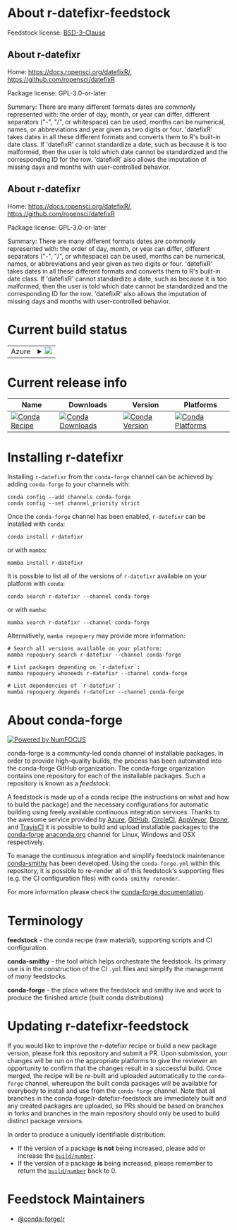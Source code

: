 About r-datefixr-feedstock
==========================

Feedstock license: [BSD-3-Clause](https://github.com/conda-forge/r-datefixr-feedstock/blob/main/LICENSE.txt)


About r-datefixr
----------------

Home: https://docs.ropensci.org/datefixR/, https://github.com/ropensci/datefixR

Package license: GPL-3.0-or-later

Summary: There are many different formats dates are commonly represented with: the order of day, month, or year can differ, different separators ("-", "/", or whitespace) can be used, months can be numerical, names, or abbreviations and year given as two digits or four. 'datefixR' takes dates in all these different formats and converts them to R's built-in date class. If 'datefixR' cannot standardize a date, such as because it is too malformed, then the user is told which date cannot be standardized and the corresponding ID for the row. 'datefixR' also allows the imputation of missing days and months with user-controlled behavior.

About r-datefixr
----------------

Home: https://docs.ropensci.org/datefixR/, https://github.com/ropensci/datefixR

Package license: GPL-3.0-or-later

Summary: There are many different formats dates are commonly represented with: the order of day, month, or year can differ, different separators ("-", "/", or whitespace) can be used, months can be numerical, names, or abbreviations and year given as two digits or four. 'datefixR' takes dates in all these different formats and converts them to R's built-in date class. If 'datefixR' cannot standardize a date, such as because it is too malformed, then the user is told which date cannot be standardized and the corresponding ID for the row. 'datefixR' also allows the imputation of missing days and months with user-controlled behavior.

Current build status
====================


<table>
    
  <tr>
    <td>Azure</td>
    <td>
      <details>
        <summary>
          <a href="https://dev.azure.com/conda-forge/feedstock-builds/_build/latest?definitionId=18213&branchName=main">
            <img src="https://dev.azure.com/conda-forge/feedstock-builds/_apis/build/status/r-datefixr-feedstock?branchName=main">
          </a>
        </summary>
        <table>
          <thead><tr><th>Variant</th><th>Status</th></tr></thead>
          <tbody><tr>
              <td>linux_64_r_base4.3</td>
              <td>
                <a href="https://dev.azure.com/conda-forge/feedstock-builds/_build/latest?definitionId=18213&branchName=main">
                  <img src="https://dev.azure.com/conda-forge/feedstock-builds/_apis/build/status/r-datefixr-feedstock?branchName=main&jobName=linux&configuration=linux%20linux_64_r_base4.3" alt="variant">
                </a>
              </td>
            </tr><tr>
              <td>linux_64_r_base4.4</td>
              <td>
                <a href="https://dev.azure.com/conda-forge/feedstock-builds/_build/latest?definitionId=18213&branchName=main">
                  <img src="https://dev.azure.com/conda-forge/feedstock-builds/_apis/build/status/r-datefixr-feedstock?branchName=main&jobName=linux&configuration=linux%20linux_64_r_base4.4" alt="variant">
                </a>
              </td>
            </tr><tr>
              <td>osx_64_r_base4.3</td>
              <td>
                <a href="https://dev.azure.com/conda-forge/feedstock-builds/_build/latest?definitionId=18213&branchName=main">
                  <img src="https://dev.azure.com/conda-forge/feedstock-builds/_apis/build/status/r-datefixr-feedstock?branchName=main&jobName=osx&configuration=osx%20osx_64_r_base4.3" alt="variant">
                </a>
              </td>
            </tr><tr>
              <td>osx_64_r_base4.4</td>
              <td>
                <a href="https://dev.azure.com/conda-forge/feedstock-builds/_build/latest?definitionId=18213&branchName=main">
                  <img src="https://dev.azure.com/conda-forge/feedstock-builds/_apis/build/status/r-datefixr-feedstock?branchName=main&jobName=osx&configuration=osx%20osx_64_r_base4.4" alt="variant">
                </a>
              </td>
            </tr><tr>
              <td>win_64_r_base4.3</td>
              <td>
                <a href="https://dev.azure.com/conda-forge/feedstock-builds/_build/latest?definitionId=18213&branchName=main">
                  <img src="https://dev.azure.com/conda-forge/feedstock-builds/_apis/build/status/r-datefixr-feedstock?branchName=main&jobName=win&configuration=win%20win_64_r_base4.3" alt="variant">
                </a>
              </td>
            </tr><tr>
              <td>win_64_r_base4.4</td>
              <td>
                <a href="https://dev.azure.com/conda-forge/feedstock-builds/_build/latest?definitionId=18213&branchName=main">
                  <img src="https://dev.azure.com/conda-forge/feedstock-builds/_apis/build/status/r-datefixr-feedstock?branchName=main&jobName=win&configuration=win%20win_64_r_base4.4" alt="variant">
                </a>
              </td>
            </tr>
          </tbody>
        </table>
      </details>
    </td>
  </tr>
</table>

Current release info
====================

| Name | Downloads | Version | Platforms |
| --- | --- | --- | --- |
| [![Conda Recipe](https://img.shields.io/badge/recipe-r--datefixr-green.svg)](https://anaconda.org/conda-forge/r-datefixr) | [![Conda Downloads](https://img.shields.io/conda/dn/conda-forge/r-datefixr.svg)](https://anaconda.org/conda-forge/r-datefixr) | [![Conda Version](https://img.shields.io/conda/vn/conda-forge/r-datefixr.svg)](https://anaconda.org/conda-forge/r-datefixr) | [![Conda Platforms](https://img.shields.io/conda/pn/conda-forge/r-datefixr.svg)](https://anaconda.org/conda-forge/r-datefixr) |

Installing r-datefixr
=====================

Installing `r-datefixr` from the `conda-forge` channel can be achieved by adding `conda-forge` to your channels with:

```
conda config --add channels conda-forge
conda config --set channel_priority strict
```

Once the `conda-forge` channel has been enabled, `r-datefixr` can be installed with `conda`:

```
conda install r-datefixr
```

or with `mamba`:

```
mamba install r-datefixr
```

It is possible to list all of the versions of `r-datefixr` available on your platform with `conda`:

```
conda search r-datefixr --channel conda-forge
```

or with `mamba`:

```
mamba search r-datefixr --channel conda-forge
```

Alternatively, `mamba repoquery` may provide more information:

```
# Search all versions available on your platform:
mamba repoquery search r-datefixr --channel conda-forge

# List packages depending on `r-datefixr`:
mamba repoquery whoneeds r-datefixr --channel conda-forge

# List dependencies of `r-datefixr`:
mamba repoquery depends r-datefixr --channel conda-forge
```


About conda-forge
=================

[![Powered by
NumFOCUS](https://img.shields.io/badge/powered%20by-NumFOCUS-orange.svg?style=flat&colorA=E1523D&colorB=007D8A)](https://numfocus.org)

conda-forge is a community-led conda channel of installable packages.
In order to provide high-quality builds, the process has been automated into the
conda-forge GitHub organization. The conda-forge organization contains one repository
for each of the installable packages. Such a repository is known as a *feedstock*.

A feedstock is made up of a conda recipe (the instructions on what and how to build
the package) and the necessary configurations for automatic building using freely
available continuous integration services. Thanks to the awesome service provided by
[Azure](https://azure.microsoft.com/en-us/services/devops/), [GitHub](https://github.com/),
[CircleCI](https://circleci.com/), [AppVeyor](https://www.appveyor.com/),
[Drone](https://cloud.drone.io/welcome), and [TravisCI](https://travis-ci.com/)
it is possible to build and upload installable packages to the
[conda-forge](https://anaconda.org/conda-forge) [anaconda.org](https://anaconda.org/)
channel for Linux, Windows and OSX respectively.

To manage the continuous integration and simplify feedstock maintenance
[conda-smithy](https://github.com/conda-forge/conda-smithy) has been developed.
Using the ``conda-forge.yml`` within this repository, it is possible to re-render all of
this feedstock's supporting files (e.g. the CI configuration files) with ``conda smithy rerender``.

For more information please check the [conda-forge documentation](https://conda-forge.org/docs/).

Terminology
===========

**feedstock** - the conda recipe (raw material), supporting scripts and CI configuration.

**conda-smithy** - the tool which helps orchestrate the feedstock.
                   Its primary use is in the construction of the CI ``.yml`` files
                   and simplify the management of *many* feedstocks.

**conda-forge** - the place where the feedstock and smithy live and work to
                  produce the finished article (built conda distributions)


Updating r-datefixr-feedstock
=============================

If you would like to improve the r-datefixr recipe or build a new
package version, please fork this repository and submit a PR. Upon submission,
your changes will be run on the appropriate platforms to give the reviewer an
opportunity to confirm that the changes result in a successful build. Once
merged, the recipe will be re-built and uploaded automatically to the
`conda-forge` channel, whereupon the built conda packages will be available for
everybody to install and use from the `conda-forge` channel.
Note that all branches in the conda-forge/r-datefixr-feedstock are
immediately built and any created packages are uploaded, so PRs should be based
on branches in forks and branches in the main repository should only be used to
build distinct package versions.

In order to produce a uniquely identifiable distribution:
 * If the version of a package **is not** being increased, please add or increase
   the [``build/number``](https://docs.conda.io/projects/conda-build/en/latest/resources/define-metadata.html#build-number-and-string).
 * If the version of a package **is** being increased, please remember to return
   the [``build/number``](https://docs.conda.io/projects/conda-build/en/latest/resources/define-metadata.html#build-number-and-string)
   back to 0.

Feedstock Maintainers
=====================

* [@conda-forge/r](https://github.com/orgs/conda-forge/teams/r/)

